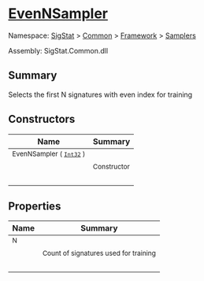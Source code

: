 # [EvenNSampler](./EvenNSampler.md)

Namespace: [SigStat]() > [Common](./../../README.md) > [Framework]() > [Samplers](./README.md)

Assembly: SigStat.Common.dll

## Summary
Selects the first N signatures with even index for training

## Constructors

| Name | Summary | 
| --- | --- | 
| <sub>EvenNSampler ( [`Int32`](https://docs.microsoft.com/en-us/dotnet/api/System.Int32) )</sub><p>&nbsp;</p>| <sub>Constructor</sub>| <br>


## Properties

| Name | Summary | 
| --- | --- | 
| <sub>N</sub><p>&nbsp;</p>| <sub>Count of signatures used for training</sub>| <br>


